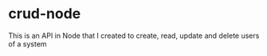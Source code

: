 # crud-node

This is an API in Node that I created to create, read, update and delete users of a system
